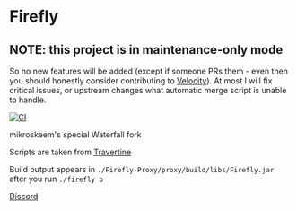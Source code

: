 # Firefly

## NOTE: this project is in maintenance-only mode

So no new features will be added (except if someone PRs them - even then you should honestly consider contributing to [Velocity](https://github.com/VelocityPowered/Velocity)). At most I will fix critical issues, or upstream changes
what automatic merge script is unable to handle.

[![CI](https://ci.mikroskeem.eu/api/v1/teams/mikroskeemsrealm/pipelines/firefly/badge)](https://ci.mikroskeem.eu/teams/mikroskeemsrealm/pipelines/firefly)

mikroskeem's special Waterfall fork

Scripts are taken from [Travertine](https://github.com/PaperMC/Travertine)

Build output appears in `./Firefly-Proxy/proxy/build/libs/Firefly.jar` after you run `./firefly b`

[Discord](https://discord.gg/KqqdgE7)
